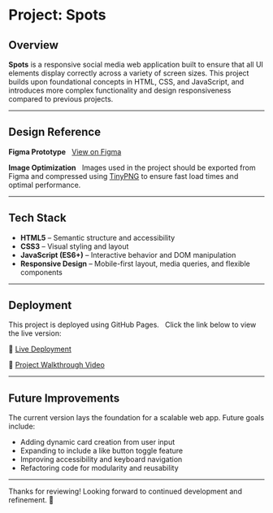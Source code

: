# Project: Spots

## Overview

**Spots** is a responsive social media web application built to ensure that all UI elements display correctly across a variety of screen sizes. This project builds upon foundational concepts in HTML, CSS, and JavaScript, and introduces more complex functionality and design responsiveness compared to previous projects.

---

## Design Reference

**Figma Prototype**  
[View on Figma](https://www.figma.com/file/BBNm2bC3lj8QQMHlnqRsga/Sprint-3-Project-%E2%80%94-Spots?type=design&node-id=2%3A60&mode=design&t=afgNFybdorZO6cQo-1)

**Image Optimization**  
Images used in the project should be exported from Figma and compressed using [TinyPNG](https://tinypng.com/) to ensure fast load times and optimal performance.

---

## Tech Stack

- **HTML5** – Semantic structure and accessibility
- **CSS3** – Visual styling and layout
- **JavaScript (ES6+)** – Interactive behavior and DOM manipulation
- **Responsive Design** – Mobile-first layout, media queries, and flexible components

---

## Deployment

This project is deployed using GitHub Pages.  
Click the link below to view the live version:

🔗 [Live Deployment](https://cesar-rosales.github.io/se_project_spots/)

🎥 [Project Walkthrough Video](https://drive.google.com/file/d/1-2vFM5HXizuFZHcUxReLVoKm4FFW_uaK/view?usp=drive_link)

---

## Future Improvements

The current version lays the foundation for a scalable web app. Future goals include:

- Adding dynamic card creation from user input
- Expanding to include a like button toggle feature
- Improving accessibility and keyboard navigation
- Refactoring code for modularity and reusability

---

Thanks for reviewing! Looking forward to continued development and refinement. 🚀
